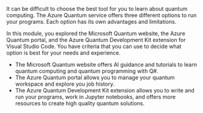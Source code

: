 It can be difficult to choose the best tool for you to learn about quantum computing. The Azure Quantum service offers three different options to run your programs. Each option has its own advantages and limitations.

In this module, you explored the Microsoft Quantum website, the Azure Quantum portal, and the Azure Quantum Development Kit extension for Visual Studio Code. You have criteria that you can use to decide what option is best for your needs and experience.

- The Microsoft Quantum website offers AI guidance and tutorials to learn quantum computing and quantum programming with Q#.
- The Azure Quantum portal allows you to manage your quantum workspace and explore you job history.
- The Azure Quantum Development Kit extension allows you to write and run your programs, work in Jupyter notebooks, and offers more resources to create high quality quantum solutions.
